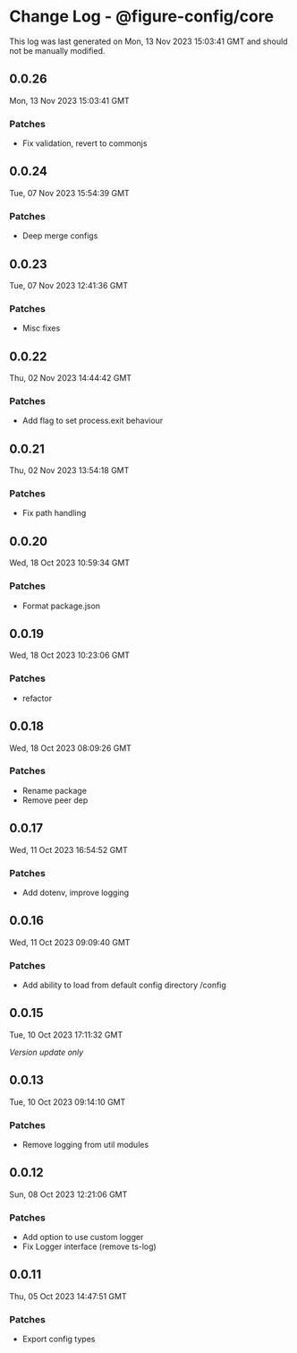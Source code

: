 # Change Log - @figure-config/core

This log was last generated on Mon, 13 Nov 2023 15:03:41 GMT and should not be manually modified.

## 0.0.26
Mon, 13 Nov 2023 15:03:41 GMT

### Patches

- Fix validation, revert to commonjs

## 0.0.24
Tue, 07 Nov 2023 15:54:39 GMT

### Patches

- Deep merge configs

## 0.0.23
Tue, 07 Nov 2023 12:41:36 GMT

### Patches

- Misc fixes

## 0.0.22
Thu, 02 Nov 2023 14:44:42 GMT

### Patches

- Add flag to set process.exit behaviour

## 0.0.21
Thu, 02 Nov 2023 13:54:18 GMT

### Patches

- Fix path handling

## 0.0.20
Wed, 18 Oct 2023 10:59:34 GMT

### Patches

- Format package.json

## 0.0.19
Wed, 18 Oct 2023 10:23:06 GMT

### Patches

- refactor

## 0.0.18
Wed, 18 Oct 2023 08:09:26 GMT

### Patches

- Rename package
- Remove peer dep

## 0.0.17
Wed, 11 Oct 2023 16:54:52 GMT

### Patches

- Add dotenv, improve logging

## 0.0.16
Wed, 11 Oct 2023 09:09:40 GMT

### Patches

- Add ability to load from default config directory <base>/config

## 0.0.15
Tue, 10 Oct 2023 17:11:32 GMT

_Version update only_

## 0.0.13
Tue, 10 Oct 2023 09:14:10 GMT

### Patches

- Remove logging from util modules

## 0.0.12
Sun, 08 Oct 2023 12:21:06 GMT

### Patches

- Add option to use custom logger
- Fix Logger interface (remove ts-log)

## 0.0.11
Thu, 05 Oct 2023 14:47:51 GMT

### Patches

- Export config types

